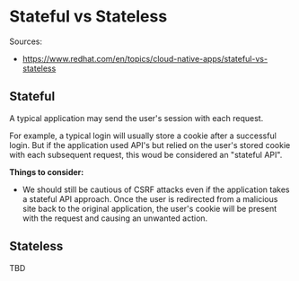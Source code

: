 # Stateful vs Stateless

Sources:

- https://www.redhat.com/en/topics/cloud-native-apps/stateful-vs-stateless

## Stateful

A typical application may send the user's session with each request.

For example, a typical login will usually store a cookie after a successful login. But if the application used API's but relied on the user's stored cookie with each subsequent request, this woud be considered an "stateful API".

**Things to consider:**

- We should still be cautious of CSRF attacks even if the application takes a stateful API approach. Once the user is redirected from a malicious site back to the original application, the user's cookie will be present with the request and causing an unwanted action.

## Stateless

TBD
